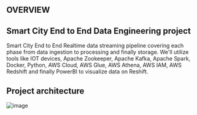 ## OVERVIEW

## Smart City End to End Data Engineering project
Smart City End to End Realtime data streaming pipeline covering each phase from data ingestion to processing and finally storage. 
We'll utilize tools like IOT devices, Apache Zookeeper, Apache Kafka, Apache Spark, Docker, Python, AWS Cloud, AWS Glue, AWS Athena, AWS IAM, AWS Redshift and finally PowerBI to visualize data on Reshift.

## Project architecture

![image](https://github.com/eremah/SmartCity/assets/75796623/71b08b0f-0484-4347-87f8-237224cd01f7)
